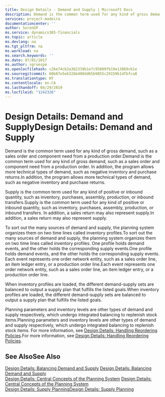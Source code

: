 ```yaml
---
title: Design Details - Demand and Supply | Microsoft Docs
description: Demand is the common term used for any kind of gross demand, such as a sales order and component need from a production order. In addition, the program allows more technical types of demand, such as negative inventory and purchase returns.
services: project-madeira
documentationcenter: ''
author: SorenGP
ms.service: dynamics365-financials
ms.topic: article
ms.devlang: na
ms.tgt_pltfrm: na
ms.workload: na
ms.search.keywords: ''
ms.date: 07/01/2017
ms.author: sgroespe
ms.openlocfilehash: c26e74cb2a362339b1e7c95809fb19e13869c61e
ms.sourcegitcommit: 60b87e5eb32bb408dd65b9855c29159b1dfbfca8
ms.translationtype: HT
ms.contentlocale: en-CA
ms.lasthandoff: 04/29/2019
ms.locfileid: "1242326"
---
```

# <a name="design-details-demand-and-supply"></a><span data-ttu-id="500b1-104">Design Details: Demand and Supply</span><span class="sxs-lookup"><span data-stu-id="500b1-104">Design Details: Demand and Supply</span></span>
<span data-ttu-id="500b1-105">Demand is the common term used for any kind of gross demand, such as a sales order and component need from a production order.</span><span class="sxs-lookup"><span data-stu-id="500b1-105">Demand is the common term used for any kind of gross demand, such as a sales order and component need from a production order.</span></span> <span data-ttu-id="500b1-106">In addition, the program allows more technical types of demand, such as negative inventory and purchase returns.</span><span class="sxs-lookup"><span data-stu-id="500b1-106">In addition, the program allows more technical types of demand, such as negative inventory and purchase returns.</span></span>  
  
 <span data-ttu-id="500b1-107">Supply is the common term used for any kind of positive or inbound quantity, such as inventory, purchases, assembly, production, or inbound transfers.</span><span class="sxs-lookup"><span data-stu-id="500b1-107">Supply is the common term used for any kind of positive or inbound quantity, such as inventory, purchases, assembly, production, or inbound transfers.</span></span> <span data-ttu-id="500b1-108">In addition, a sales return may also represent supply.</span><span class="sxs-lookup"><span data-stu-id="500b1-108">In addition, a sales return may also represent supply.</span></span>  
  
 <span data-ttu-id="500b1-109">To sort out the many sources of demand and supply, the planning system organizes them on two time lines called inventory profiles.</span><span class="sxs-lookup"><span data-stu-id="500b1-109">To sort out the many sources of demand and supply, the planning system organizes them on two time lines called inventory profiles.</span></span> <span data-ttu-id="500b1-110">One profile holds demand events, and the other holds the corresponding supply events.</span><span class="sxs-lookup"><span data-stu-id="500b1-110">One profile holds demand events, and the other holds the corresponding supply events.</span></span> <span data-ttu-id="500b1-111">Each event represents one order network entity, such as a sales order line, an item ledger entry, or a production order line.</span><span class="sxs-lookup"><span data-stu-id="500b1-111">Each event represents one order network entity, such as a sales order line, an item ledger entry, or a production order line.</span></span>  
  
 <span data-ttu-id="500b1-112">When inventory profiles are loaded, the different demand-supply sets are balanced to output a supply plan that fulfills the listed goals.</span><span class="sxs-lookup"><span data-stu-id="500b1-112">When inventory profiles are loaded, the different demand-supply sets are balanced to output a supply plan that fulfills the listed goals.</span></span>  
  
 <span data-ttu-id="500b1-113">Planning parameters and inventory levels are other types of demand and supply respectively, which undergo integrated balancing to replenish stock items.</span><span class="sxs-lookup"><span data-stu-id="500b1-113">Planning parameters and inventory levels are other types of demand and supply respectively, which undergo integrated balancing to replenish stock items.</span></span> <span data-ttu-id="500b1-114">For more information, see [Design Details: Handling Reordering Policies](design-details-handling-reordering-policies.md).</span><span class="sxs-lookup"><span data-stu-id="500b1-114">For more information, see [Design Details: Handling Reordering Policies](design-details-handling-reordering-policies.md).</span></span>  
  
## <a name="see-also"></a><span data-ttu-id="500b1-115">See Also</span><span class="sxs-lookup"><span data-stu-id="500b1-115">See Also</span></span>  
 <span data-ttu-id="500b1-116">[Design Details: Balancing Demand and Supply](design-details-balancing-demand-and-supply.md) </span><span class="sxs-lookup"><span data-stu-id="500b1-116">[Design Details: Balancing Demand and Supply](design-details-balancing-demand-and-supply.md) </span></span>  
 <span data-ttu-id="500b1-117">[Design Details: Central Concepts of the Planning System](design-details-central-concepts-of-the-planning-system.md) </span><span class="sxs-lookup"><span data-stu-id="500b1-117">[Design Details: Central Concepts of the Planning System](design-details-central-concepts-of-the-planning-system.md) </span></span>  
 [<span data-ttu-id="500b1-118">Design Details: Supply Planning</span><span class="sxs-lookup"><span data-stu-id="500b1-118">Design Details: Supply Planning</span></span>](design-details-supply-planning.md)